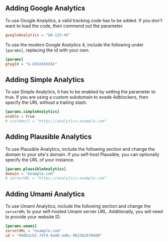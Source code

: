 ## Adding Google Analytics

To use Google Analytics, a valid tracking code has to be added. If you don't want to load the code, then commend out the parameter.

```toml
googleAnalytics = "UA-123-45"
```

To use the modern Google Analytics 4, include the following under `[params]`, replacing the id with your own.

```toml
[params]
gtagId = "G-XXXXXXXXXX"
```

## Adding Simple Analytics

To use Simple Analytics, it has to be enabled by setting the parameter to true. If you are using a custom subdomain to evade Adblockers, then specify the URL without a trailing slash.

```toml
[params.simpleAnalytics]
enable = true
# customurl = "https://analytics.example.com"
```
## Adding Plausible Analytics

To use Plausible Analytics, include the following section and change the domain to your site's domain. If you self-host Plausible, you can optionally specify the URL of your instance.

```toml
[params.plausibleAnalytics]
domain = "example.com"
# serverURL = "https://analytics.example.com"
```
## Adding Umami Analytics

To use Umami Analytics, include the following section and change the `serverURL` to your self-hosted Umami server URL. Additionally, you will need to provide your website ID.

```toml
[params.umami]
serverURL = "example.com"
id = "94db1cb1-74f4-4a40-ad6c-962362670409"
```